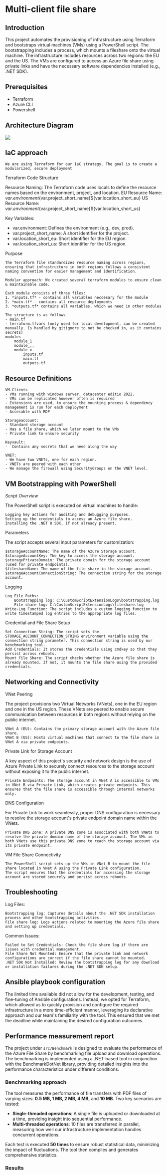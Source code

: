 # Multi-client file share

## Introduction

This project automates the provisioning of infrastructure using Terraform and bootstraps virtual machines (VMs) using a PowerShell script. The bootstrapping includes a process, which mounts a fileshare onto the virtual machine. The infrastructure includes resources across two regions: the EU and the US. The VMs are configured to access an Azure file share using private links and have the necessary software dependencies installed (e.g., .NET SDK).

## Prerequisites

- Terraform
- Azure CLI
- Powershell

## Architecture Diagram

![](./architecture.drawio.png)

## IaC approach

    We are using Terraform for our IaC strategy. The goal is to create a modularized, secure deployment

Terraform Code Structure

Resource Naming: The Terraform code uses locals to define the resource names based on the environment, project, and location.
    EU Resource Name: ${var.environment}${var.project_short_name}${var.location_short_eu}
    US Resource Name: ${var.environment}${var.project_short_name}${var.location_short_us}
    

Key Variables:
- var.environment: Defines the environment (e.g., dev, prod).
- var.project_short_name: A short identifier for the project.
- var.location_short_eu: Short identifier for the EU region.
- var.location_short_us: Short identifier for the US region.

Purpose

    The Terraform file standardizes resource naming across regions, ensuring that infrastructure in both regions follows a consistent naming convention for easier management and identification.

    Modular approach: We created several terraform modules to ensure clean & maintainable code. 

    Each module consists of three files:
    1. *inputs.tf* - contains all variables neccesary for the module
    2. *main.tf* - contains all resource deployments
    3. *outputs.tf* contains all variables, which we need in other modules
    
    The structure is as follows
    - main.tf
    - terraform.tfvars (only used for local development, can be created manually. Is handled by gitignore to not be checked in, as it contains secrets)
    modules
        module_1
        module_,,
        module_x
            inputs.tf
            main.tf
            outputs.tf

## Resource Definitions

    VM-Clients
    - VMs running with windows server, datacenter editio 2022. 
    - VMs can be replicated however often is required
    - Extensions are used, to ensure the mounting process & dependency management is run for each deployment
    - Accesable with RDP

    Storageaccount:
    - Standard storage account
    - Has a file share, which we later mount to the VMs
    - Private link to ensure security

    Keyvault: 
    -  Contains any secrets that we need along the way

    VNET:
    - We have two VNETs, one for each region. 
    - VNETs are peered with each other
    - We manage the firewall using SecurityGroups on the VNET level.

## VM Bootstrapping with PowerShell

*Script Overview*

The PowerShell script is executed on virtual machines to handle:

    Logging key actions for auditing and debugging purposes.
    Setting up the credentials to access an Azure file share.
    Installing the .NET 8 SDK, if not already present.

Parameters

The script accepts several input parameters for customization:

    $storageAccountName: The name of the Azure Storage account.
    $storageAccountKey: The key to access the storage account.
    $storagePrivateDomain: The private domain for the storage account (used for private endpoints).
    $fileshareName: The name of the file share in the storage account.
    $storageAccountConnectionString: The connection string for the storage account.

Logging

    Log File Paths:
        Bootstrapping log: C:\CustomScriptExtensionLogs\bootstrapping.log
        File share log: C:\CustomScriptExtensionLogs\fileshare.log
    Write-Log Function: The script includes a custom logging function to write timestamped log entries to the appropriate log files.

Credential and File Share Setup

    Set Connection String: The script sets the STORAGE_ACCOUNT_CONNECTION_STRING environment variable using the connection string parameter. This connection string is used by our benchmarking tool.
    Add Credentials: It stores the credentials using cmdkey so that they persist across reboots.
    Mount File Share: The script checks whether the Azure file share is already mounted. If not, it mounts the file share using the provided credentials.

## Networking and Connectivity

VNet Peering

The project provisions two Virtual Networks (VNets), one in the EU region and one in the US region. These VNets are peered to enable secure communication between resources in both regions without relying on the public internet.

    VNet A (EU): Contains the primary storage account with the Azure file share.
    VNet B (US): Hosts virtual machines that connect to the file share in VNet A via private endpoints.

Private Link for Storage Account

A key aspect of this project's security and network design is the use of Azure Private Link to securely connect resources to the storage account without exposing it to the public internet.

    Private Endpoints: The storage account in VNet A is accessible to VMs in VNet B via Private Link, which creates private endpoints. This ensures that the file share is accessible through internal networks only.

DNS Configuration

For Private Link to work seamlessly, proper DNS configuration is necessary to resolve the storage account's private endpoint domain name within the VNets.

    Private DNS Zone: A private DNS zone is associated with both VNets to resolve the private domain name of the storage account. The VMs in both VNets use this private DNS zone to reach the storage account via its private endpoint.

VM File Share Connectivity

    The PowerShell script sets up the VMs in VNet B to mount the file share located in VNet A using the Private Link configuration.
    The script ensures that the credentials for accessing the storage account are stored securely and persist across reboots.

## Troubleshooting

Log Files:

    Bootstrapping log: Captures details about the .NET SDK installation process and other bootstrapping activities.
    File share log: Logs actions related to mounting the Azure file share and setting up credentials.

Common Issues:

    Failed to Set Credentials: Check the file share log if there are issues with credential management.
    File Share Not Mounted: Ensure that the private link and network configurations are correct if the file share cannot be mounted.
    .NET SDK Not Installed: Review the bootstrapping log for any download or installation failures during the .NET SDK setup.

## Ansible playbook configuration

The limited time available did not allow for the development, testing, and fine-tuning of Ansible configurations. Instead, we opted for Terraform, which allowed us to quickly provision and configure the required infrastructure in a more time-efficient manner, leveraging its declarative approach and our team's familiarity with the tool. This ensured that we met the deadline while maintaining the desired configuration outcomes.

## Performance measurement report

The project under `src/Benchmark` is designed to evaluate the performance of the Azure File Share by benchmarking file upload and download operations. The benchmarking is implemented using a .NET-based tool in conjunction with the BenchmarkDotNet library, providing detailed insights into the performance characteristics under different conditions.

### Benchmarking approach

The tool measures the performance of file transfers with PDF files of varying sizes: **0.5 MB, 1 MB, 2 MB, 4 MB,** and **10 MB**. Two key scenarios are tested:

- **Single-threaded operations**: A single file is uploaded or downloaded at a time, providing insight into sequential performance.
- **Multi-threaded operations**: 10 files are transferred in parallel, measuring how well our infrastructure implementation handles concurrent operations.

Each test is executed **50 times** to ensure robust statistical data, minimizing the impact of fluctuations. The tool then compiles and generates comprehensive statistics.

### Results
